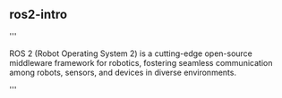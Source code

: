 ## ros2-intro
'''

ROS 2 (Robot Operating System 2) is a cutting-edge open-source middleware framework for robotics, fostering seamless communication among robots, sensors, and devices in diverse environments.

'''

